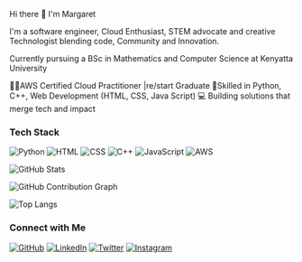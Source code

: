Hi there 👋 I'm Margaret

I'm a software engineer, Cloud Enthusiast, STEM advocate and creative Technologist blending code, Community and Innovation.

Currently pursuing a BSc in Mathematics and Computer Science at Kenyatta University

👩🏿AWS Certified Cloud Practitioner |re/start Graduate
🧠Skilled in Python, C++, Web Development (HTML, CSS, Java Script)
💻 Building solutions that merge tech and impact

### Tech Stack
![Python](https://img.shields.io/badge/Python-3776AB?style=for-the-badge&logo=python&logoColor=white)
![HTML](https://img.shields.io/badge/HTML5-E34F26?style=for-the-badge&logo=html5&logoColor=white)
![CSS](https://img.shields.io/badge/CSS3-1572B6?style=for-the-badge&logo=css3&logoColor=white)
![C++](https://img.shields.io/badge/C++-00599C?style=for-the-badge&logo=cplusplus&logoColor=white)
![JavaScript](https://img.shields.io/badge/JavaScript-F7DF1E?style=for-the-badge&logo=javascript&logoColor=black)
![AWS](https://img.shields.io/badge/AWS-232F3E?style=for-the-badge&logo=amazonaws&logoColor=white)

![GitHub Stats](https://github-readme-stats.vercel.app/api?username=MaggieWM-sketch&show_icons=true&theme=radical)

![GitHub Contribution Graph](https://github-profile-summary-cards.vercel.app/api/cards/profile-details?username=MaggieWM-sketch&theme=github_dark)

![Top Langs](https://github-readme-stats.vercel.app/api/top-langs/?username=MaggieWM-sketch&layout=compact)


### Connect with Me
[![GitHub](https://img.shields.io/badge/GitHub-100000?style=for-the-badge&logo=github&logoColor=white)](https://github.com/your-username)
[![LinkedIn](https://img.shields.io/badge/LinkedIn-0077B5?style=for-the-badge&logo=linkedin&logoColor=white)](https://linkedin.com/in/your-profile)
[![Twitter](https://img.shields.io/badge/Twitter-1DA1F2?style=for-the-badge&logo=twitter&logoColor=white)](https://twitter.com/your-handle)
[![Instagram](https://img.shields.io/badge/Instagram-E4405F?style=for-the-badge&logo=instagram&logoColor=white)](https://instagram.com/your-handle)



